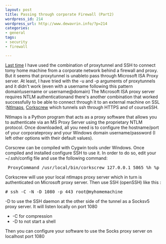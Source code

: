 ```yaml
--- 
layout: post
title: Passing through corporate Firewall (Part2)
wordpress_id: 214
wordpress_url: http://www.dewavrin.info/?p=214
categories: 
- general
tags:
- security
- firewall

---
```

[Last time](http://www.jroller.com/page/ldewavrin/20040819) I have used the combination of proxytunnel and SSH to connect tomy home machine from a corporate network behind a firewall and proxy. But it seems that proxytunnel is unableto pass through Microsoft ISA Proxy server. At least, I have tried with the -u  and -p  arguments of proxytunnels and it didn't work (even with a username following this pattern domain\username or username@domain) The Microsoft ISA proxy server requires NTLM authenticationand there's another combination that worked successfully to be able to connect through it to an external machine on SSL :[Ntlmaps](http://ntlmaps.sourceforge.net/), [Corkscrew](http://www.agroman.net/corkscrew/) which tunnels ssh through HTTPS and of courseSSH.

Ntlmaps is a Python program that acts as a proxy software that allows you to authenticate via an MS Proxy Server using the proprietary NTLM protocol. Once downloaded, all you need is to configure the hostname/port of your corporateproxy and your Windows domain username/password (I left other options with their default values).

Corscrew can be compiled with Cygwin tools under Windows. Once compiled and installed configure SSH to use it. In order to do so, edit your ~/.ssh/config file and use the following command:
<pre lang="text"> ProxyCommand /usr/local/bin/corkscrew 127.0.0.1 5865 %h %p</pre>

Corkscrew will use your local ntlmaps proxy server which in turn is authenticated on Microsoft proxy server. Then use SSH (openSSH) like this :
<pre lang="text"># ssh -C -N -D 1080 -p 443 root@myhomemachine</pre>

\-D to use the SSH daemon at the other side of the tunnel as a Socksv5 proxy server. It will listen locally on port 1080
- -C for compression
- -D to not start a shell

Then you can configure your software to use the Socks proxy server on localhost port 1080
